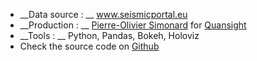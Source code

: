 - __Data source : __ <a href="https://www.seismicportal.eu" target="_blank">www.seismicportal.eu</a>
- __Production : __  <a href="https://www.linkedin.com/in/pierreoliviersimonard/" target="_blank">Pierre-Olivier Simonard</a>  for <a href="https://www.quansight.com/" target="_blank">Quansight</a>
- __Tools : __ Python, Pandas, Bokeh, Holoviz
- Check the source code on <a href="https://github.com/pierrotsmnrd/earthquakes" target="_blank">Github</a>
